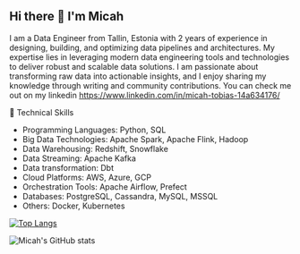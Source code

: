 ## Hi there 👋 I'm Micah

I am a Data Engineer from Tallin, Estonia with 2 years of experience in designing, building, and optimizing data pipelines and architectures. My expertise lies in leveraging modern data engineering tools and technologies to deliver robust and scalable data solutions. I am passionate about transforming raw data into actionable insights, and I enjoy sharing my knowledge through writing and community contributions. You can check me out on my linkedin https://www.linkedin.com/in/micah-tobias-14a634176/

💼 Technical Skills
- Programming Languages: Python, SQL
- Big Data Technologies: Apache Spark, Apache Flink, Hadoop
- Data Warehousing: Redshift, Snowflake
- Data Streaming: Apache Kafka
- Data transformation: Dbt
- Cloud Platforms: AWS, Azure, GCP
- Orchestration Tools: Apache Airflow, Prefect
- Databases: PostgreSQL, Cassandra, MySQL, MSSQL
- Others: Docker, Kubernetes

[![Top Langs](https://github-readme-stats.vercel.app/api/top-langs/?username=mikky20201&layout=pie)](https://github.com/mikky20201/github-readme-stats)

![Micah's GitHub stats](https://github-readme-stats.vercel.app/api?username=mikky20201&show_icons=true&theme=radical)

